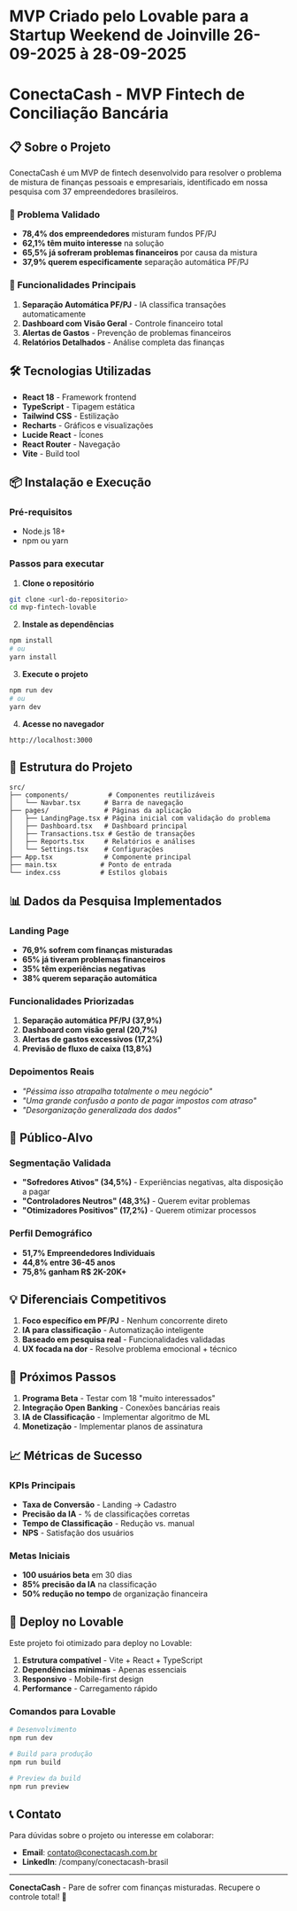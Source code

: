 # MVP Criado pelo Lovable para a Startup Weekend de Joinville 26-09-2025 à 28-09-2025

# ConectaCash - MVP Fintech de Conciliação Bancária

## 📋 Sobre o Projeto

ConectaCash é um MVP de fintech desenvolvido para resolver o problema de mistura de finanças pessoais e empresariais, identificado em nossa pesquisa com 37 empreendedores brasileiros.

### 🎯 Problema Validado
- **78,4% dos empreendedores** misturam fundos PF/PJ
- **62,1% têm muito interesse** na solução
- **65,5% já sofreram problemas financeiros** por causa da mistura
- **37,9% querem especificamente** separação automática PF/PJ

### 🚀 Funcionalidades Principais
1. **Separação Automática PF/PJ** - IA classifica transações automaticamente
2. **Dashboard com Visão Geral** - Controle financeiro total
3. **Alertas de Gastos** - Prevenção de problemas financeiros
4. **Relatórios Detalhados** - Análise completa das finanças

## 🛠️ Tecnologias Utilizadas

- **React 18** - Framework frontend
- **TypeScript** - Tipagem estática
- **Tailwind CSS** - Estilização
- **Recharts** - Gráficos e visualizações
- **Lucide React** - Ícones
- **React Router** - Navegação
- **Vite** - Build tool

## 📦 Instalação e Execução

### Pré-requisitos
- Node.js 18+
- npm ou yarn

### Passos para executar

1. **Clone o repositório**
```bash
git clone <url-do-repositorio>
cd mvp-fintech-lovable
```

2. **Instale as dependências**
```bash
npm install
# ou
yarn install
```

3. **Execute o projeto**
```bash
npm run dev
# ou
yarn dev
```

4. **Acesse no navegador**
```
http://localhost:3000
```

## 🎨 Estrutura do Projeto

```
src/
├── components/          # Componentes reutilizáveis
│   └── Navbar.tsx      # Barra de navegação
├── pages/              # Páginas da aplicação
│   ├── LandingPage.tsx # Página inicial com validação do problema
│   ├── Dashboard.tsx   # Dashboard principal
│   ├── Transactions.tsx # Gestão de transações
│   ├── Reports.tsx     # Relatórios e análises
│   └── Settings.tsx    # Configurações
├── App.tsx             # Componente principal
├── main.tsx           # Ponto de entrada
└── index.css          # Estilos globais
```

## 📊 Dados da Pesquisa Implementados

### Landing Page
- **76,9% sofrem com finanças misturadas**
- **65% já tiveram problemas financeiros**
- **35% têm experiências negativas**
- **38% querem separação automática**

### Funcionalidades Priorizadas
1. **Separação automática PF/PJ (37,9%)**
2. **Dashboard com visão geral (20,7%)**
3. **Alertas de gastos excessivos (17,2%)**
4. **Previsão de fluxo de caixa (13,8%)**

### Depoimentos Reais
- *"Péssima isso atrapalha totalmente o meu negócio"*
- *"Uma grande confusão a ponto de pagar impostos com atraso"*
- *"Desorganização generalizada dos dados"*

## 🎯 Público-Alvo

### Segmentação Validada
- **"Sofredores Ativos" (34,5%)** - Experiências negativas, alta disposição a pagar
- **"Controladores Neutros" (48,3%)** - Querem evitar problemas
- **"Otimizadores Positivos" (17,2%)** - Querem otimizar processos

### Perfil Demográfico
- **51,7% Empreendedores Individuais**
- **44,8% entre 36-45 anos**
- **75,8% ganham R$ 2K-20K+**

## 💡 Diferenciais Competitivos

1. **Foco específico em PF/PJ** - Nenhum concorrente direto
2. **IA para classificação** - Automatização inteligente
3. **Baseado em pesquisa real** - Funcionalidades validadas
4. **UX focada na dor** - Resolve problema emocional + técnico

## 🔄 Próximos Passos

1. **Programa Beta** - Testar com 18 "muito interessados"
2. **Integração Open Banking** - Conexões bancárias reais
3. **IA de Classificação** - Implementar algoritmo de ML
4. **Monetização** - Implementar planos de assinatura

## 📈 Métricas de Sucesso

### KPIs Principais
- **Taxa de Conversão** - Landing → Cadastro
- **Precisão da IA** - % de classificações corretas
- **Tempo de Classificação** - Redução vs. manual
- **NPS** - Satisfação dos usuários

### Metas Iniciais
- **100 usuários beta** em 30 dias
- **85% precisão da IA** na classificação
- **50% redução no tempo** de organização financeira

## 🚀 Deploy no Lovable

Este projeto foi otimizado para deploy no Lovable:

1. **Estrutura compatível** - Vite + React + TypeScript
2. **Dependências mínimas** - Apenas essenciais
3. **Responsivo** - Mobile-first design
4. **Performance** - Carregamento rápido

### Comandos para Lovable
```bash
# Desenvolvimento
npm run dev

# Build para produção
npm run build

# Preview da build
npm run preview
```

## 📞 Contato

Para dúvidas sobre o projeto ou interesse em colaborar:
- **Email**: contato@conectacash.com.br
- **LinkedIn**: /company/conectacash-brasil

---

**ConectaCash** - Pare de sofrer com finanças misturadas. Recupere o controle total! 🚀
